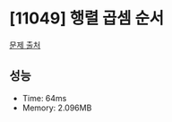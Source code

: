 # [11049] 행렬 곱셈 순서

[문제 출처](https://www.acmicpc.net/problem/11049)

## 성능

- Time: 64ms
- Memory: 2.096MB